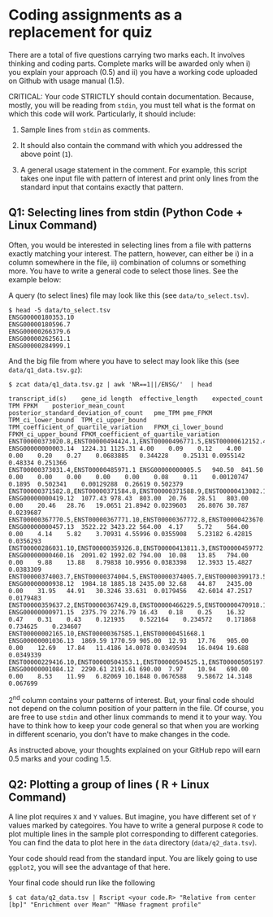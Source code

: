 # Coding assignments as a replacement for quiz

There are a total of five questions carrying two marks each. It involves thinking and coding parts. Complete marks will be awarded only when i)  you explain your approach (0.5) and ii) you have a working code uploaded on Github with usage manual (1.5). 

CRITICAL: Your code STRICTLY should contain documentation. Because, mostly, you will be reading from `stdin`, you must tell what is the format on which this code will work. Particularly, it should include:

1. Sample lines from `stdin` as comments. 

2. It should also contain the command with which you addressed the above point (`1`). 

3. A general usage statement in the comment. For example, this script takes one input file with pattern of interest and print only lines from the standard input that contains exactly that pattern.



## Q1: Selecting lines from stdin (Python Code + Linux Command)

Often, you would be interested in selecting lines from a file with patterns
exactly matching your interest. The pattern, however, can either be i) in a
column somewhere in the file, ii) combination of columns or something more. You
have to write a general code to select those lines. See the example below:

A query (to select lines) file may look like this (see `data/to_select.tsv`).

```
$ head -5 data/to_select.tsv
ENSG00000180353.10
ENSG00000180596.7
ENSG00000266379.6
ENSG00000262561.1
ENSG00000284999.1
```

And the big file from where you have to select may look like this (see `data/q1_data.tsv.gz`):

```
$ zcat data/q1_data.tsv.gz | awk 'NR==1||/ENSG/'  | head 

transcript_id(s)	gene_id	length	effective_length	expected_count	TPM	FPKM	posterior_mean_count	posterior_standard_deviation_of_count	pme_TPM	pme_FPKM	TPM_ci_lower_bound	TPM_ci_upper_bound	TPM_coefficient_of_quartile_variation	FPKM_ci_lower_bound	FPKM_ci_upper_bound	FPKM_coefficient_of_quartile_variation
ENST00000373020.8,ENST00000494424.1,ENST00000496771.5,ENST00000612152.4,ENST00000614008.4	ENSG00000000003.14	1224.31	1125.31	4.00	0.09	0.12	4.00	0.00	0.20	0.27	0.0683885	0.344228	0.25131	0.0955142	0.48334	0.251366
ENST00000373031.4,ENST00000485971.1	ENSG00000000005.5	940.50	841.50	0.00	0.00	0.00	0.00	0.00	0.08	0.11	0.00120747	0.1895	0.502341	0.00129288	0.26619	0.502379
ENST00000371582.8,ENST00000371584.8,ENST00000371588.9,ENST00000413082.1,ENST00000466152.5,ENST00000494752.1	ENSG00000000419.12	1077.43	978.43	803.00	20.76	28.51	803.00	0.00	20.46	28.76	19.0651	21.8942	0.0239603	26.8076	30.787	0.0239687
ENST00000367770.5,ENST00000367771.10,ENST00000367772.8,ENST00000423670.1,ENST00000470238.1	ENSG00000000457.13	3522.22	3423.22	564.00	4.17	5.72	564.00	0.00	4.14	5.82	3.70931	4.55996	0.0355908	5.23182	6.42815	0.0356293
ENST00000286031.10,ENST00000359326.8,ENST00000413811.3,ENST00000459772.5,ENST00000466580.6,ENST00000472795.5,ENST00000481744.5,ENST00000496973.5,ENST00000498289.5	ENSG00000000460.16	2091.02	1992.02	794.00	10.08	13.85	794.00	0.00	9.88	13.88	8.79838	10.9956	0.0383398	12.3933	15.4827	0.0383309
ENST00000374003.7,ENST00000374004.5,ENST00000374005.7,ENST00000399173.5,ENST00000457296.5,ENST00000468038.1,ENST00000475472.5	ENSG00000000938.12	1984.18	1885.18	2435.00	32.68	44.87	2435.00	0.00	31.95	44.91	30.3246	33.631	0.0179456	42.6014	47.2517	0.0179483
ENST00000359637.2,ENST00000367429.8,ENST00000466229.5,ENST00000470918.1,ENST00000496761.1,ENST00000630130.2	ENSG00000000971.15	2375.79	2276.79	16.43	0.18	0.25	16.32	0.47	0.31	0.43	0.121935	0.522164	0.234572	0.171868	0.734625	0.234607
ENST00000002165.10,ENST00000367585.1,ENST00000451668.1	ENSG00000001036.13	1869.59	1770.59	905.00	12.93	17.76	905.00	0.00	12.69	17.84	11.4186	14.0078	0.0349594	16.0494	19.688	0.0349339
ENST00000229416.10,ENST00000504353.1,ENST00000504525.1,ENST00000505197.1,ENST00000505294.5,ENST00000509541.5,ENST00000510837.5,ENST00000513939.6,ENST00000514004.5,ENST00000514373.3,ENST00000514933.2,ENST00000515580.1,ENST00000616923.5,ENST00000643939.1,ENST00000650454.1	ENSG00000001084.12	2290.61	2191.61	690.00	7.97	10.94	690.00	0.00	8.53	11.99	6.82069	10.1848	0.0676588	9.58672	14.3148	0.067699
```

2<sup>nd</sup> column contains your patterns of interest. But, your final code should not depend on the column position of your pattern in the file. Of course, you are free to use `stdin` and other linux commands to mend it to your way. You have to think how to keep your code general so that when you are working in different scenario, you don't have to make changes in the code.

As instructed above, your thoughts explained on your GitHub repo will earn 0.5 marks and your coding 1.5. 


## Q2: Plotting a group of lines  ( R + Linux Command) 

A line plot requires `X` and `Y` values. But imagine, you have different set of `Y` values marked by categoires. You have to write a general purpose `R` code to plot multiple lines in the sample plot corresponding to different categories. You can find the data to plot here in the `data` directory (`data/q2_data.tsv`). 

Your code should read from the standard input. You are likely going to use `ggplot2`, you will see the advantage of that here.

Your final code should run like the following
```
$ cat data/q2_data.tsv | Rscript <your code.R> "Relative from center [bp]" "Enrichment over Mean" "MNase fragment profile" 
```


